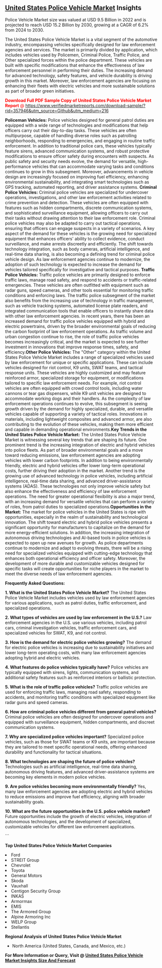 <h2><a href="https://www.verifiedmarketreports.com/download-sample/?rid=357946&amp;utm_source=Github&amp;utm_medium=216" target="_blank">United States Police Vehicle Market</a> Insights</h2><p>Police Vehicle Market size was valued at USD 9.5 Billion in 2022 and is projected to reach USD 15.2 Billion by 2030, growing at a CAGR of 6.2% from 2024 to 2030.</p><p><p>The United States Police Vehicle Market is a vital segment of the automotive industry, encompassing vehicles specifically designed for law enforcement agencies and services. The market is primarily divided by application, which includes vehicles used by Policemen, Criminal Police, Traffic Police, and Other specialized forces within the police department. These vehicles are built with specific modifications that enhance the effectiveness of law enforcement personnel in performing their duties. The increasing demand for advanced technology, safety features, and vehicle durability is driving growth in this market. Moreover, law enforcement agencies are focusing on enhancing their fleets with electric vehicles and more sustainable solutions as part of broader green initiatives. <p><span class=""><span style="color: #ff0000;"><strong>Download Full PDF Sample Copy of United States Police Vehicle Market Report</strong> @ </span><a href="https://www.verifiedmarketreports.com/download-sample/?rid=357946&amp;utm_source=Github&amp;utm_medium=216" target="_blank">https://www.verifiedmarketreports.com/download-sample/?rid=357946&amp;utm_source=Github&amp;utm_medium=216</a></span></p></p><p><b>Policeman Vehicles:</b> Police vehicles designed for general patrol duties are equipped with a wide range of technologies and modifications that help officers carry out their day-to-day tasks. These vehicles are often multipurpose, capable of handling diverse roles such as patrolling neighborhoods, responding to emergencies, and engaging in routine traffic enforcement. In addition to traditional police cars, these vehicles typically feature sirens, advanced communication systems, and robust protective modifications to ensure officer safety during encounters with suspects. As public safety and security needs evolve, the demand for versatile, high-performance vehicles that can accommodate varying tasks and conditions continues to grow in this subsegment. Moreover, advancements in vehicle design are increasingly focused on improving fuel efficiency, enhancing environmental sustainability, and integrating smart technologies such as GPS tracking, automated reporting, and driver assistance systems. <b>Criminal Police Vehicles:</b> Criminal police vehicles are specialized for undercover operations, investigations, and other law enforcement activities related to crime prevention and detection. These vehicles are often equipped with features such as hidden compartments, discrete communication systems, and sophisticated surveillance equipment, allowing officers to carry out their tasks without drawing attention to their law enforcement role. Criminal police vehicles may also be adapted to carry out tactical operations, ensuring that officers can engage suspects in a variety of scenarios. A key aspect of the demand for these vehicles is the growing need for specialized equipment that enhances officers' ability to collect evidence, conduct surveillance, and make arrests discreetly and efficiently. The shift towards technology integration, such as body cameras, artificial intelligence, and real-time data sharing, is also becoming a defining trend for criminal police vehicle design. As law enforcement agencies continue to modernize, the adoption of such technology is expected to increase the demand for vehicles tailored specifically for investigative and tactical purposes. <b>Traffic Police Vehicles:</b> Traffic police vehicles are primarily designed to enforce traffic laws, manage road safety, and respond to accidents or traffic-related emergencies. These vehicles are often outfitted with equipment such as radar guns, speed cameras, and other tools essential for monitoring traffic conditions and enforcing laws. The traffic police subsegment of the market also benefits from the increasing use of technology in traffic management, such as vehicle tracking systems, automated license plate readers, and integrated communication tools that enable officers to instantly share data with other law enforcement agencies. In recent years, there has been an increased demand for traffic police vehicles equipped with hybrid and electric powertrains, driven by the broader environmental goals of reducing the carbon footprint of law enforcement operations. As traffic volume and urban congestion continue to rise, the role of traffic police vehicles becomes increasingly critical, and the market is expected to see further investment in innovations that improve response times, safety, and efficiency.<b>Other Police Vehicles:</b> The "Other" category within the United States Police Vehicle Market includes a range of specialized vehicles used by law enforcement for unique or specific applications. These can include vehicles designed for riot control, K9 units, SWAT teams, and tactical response units. These vehicles are highly customized and may feature reinforced armor, specialized storage for equipment, or modifications tailored to specific law enforcement needs. For example, riot control vehicles are often equipped with crowd control tools, including water cannons or tear gas dispensers, while K9 unit vehicles are designed to accommodate working dogs and their handlers. As the complexity of law enforcement operations continues to evolve, this subsegment is seeing growth driven by the demand for highly specialized, durable, and versatile vehicles capable of supporting a variety of tactical roles. Innovations in materials, including lightweight composites and advanced armor, are also contributing to the evolution of these vehicles, making them more efficient and capable in demanding operational environments.<b>Key Trends in the United States Police Vehicle Market:</b> The United States Police Vehicle Market is witnessing several key trends that are shaping its future. One prominent trend is the increasing integration of electric and hybrid vehicles into police fleets. As part of broader environmental goals and a move toward reducing emissions, law enforcement agencies are adopting vehicles with lower carbon footprints. In addition to being environmentally friendly, electric and hybrid vehicles offer lower long-term operational costs, further driving their adoption in the market. Another trend is the growing use of advanced technology in police vehicles, including artificial intelligence, real-time data sharing, and advanced driver-assistance systems (ADAS). These technologies not only improve vehicle safety but also enhance the effectiveness and efficiency of law enforcement operations. The need for greater operational flexibility is also a major trend, with an increasing demand for versatile vehicles that can perform a variety of roles, from patrol duties to specialized operations.<b>Opportunities in the Market:</b> The market for police vehicles in the United States is ripe with opportunities, especially in the realm of sustainability and technological innovation. The shift toward electric and hybrid police vehicles presents a significant opportunity for manufacturers to capitalize on the demand for more energy-efficient solutions. In addition, the increasing integration of autonomous driving technologies and AI-based tools in police vehicles is expected to open up new avenues for growth. As police departments continue to modernize and adapt to evolving threats, there will be a rising need for specialized vehicles equipped with cutting-edge technology that enhances both operational efficiency and officer safety. Moreover, the development of more durable and customizable vehicles designed for specific tasks will create opportunities for niche players in the market to meet the diverse needs of law enforcement agencies.<p><b>Frequently Asked Questions:</b></p><p><b>1. What is the United States Police Vehicle Market?</b> The United States Police Vehicle Market includes vehicles used by law enforcement agencies for various applications, such as patrol duties, traffic enforcement, and specialized operations.</p><p><b>2. What types of vehicles are used by law enforcement in the U.S.?</b> Law enforcement agencies in the U.S. use various vehicles, including patrol cars, criminal investigation vehicles, traffic enforcement cars, and specialized vehicles for SWAT, K9, and riot control.</p><p><b>3. How is the demand for electric police vehicles growing?</b> The demand for electric police vehicles is increasing due to sustainability initiatives and lower long-term operating costs, with many law enforcement agencies adopting hybrid and electric vehicles.</p><p><b>4. What features do police vehicles typically have?</b> Police vehicles are typically equipped with sirens, lights, communication systems, and additional safety features such as reinforced interiors or ballistic protection.</p><p><b>5. What is the role of traffic police vehicles?</b> Traffic police vehicles are used for enforcing traffic laws, managing road safety, responding to accidents, and monitoring traffic conditions with specialized equipment like radar guns and speed cameras.</p><p><b>6. How are criminal police vehicles different from general patrol vehicles?</b> Criminal police vehicles are often designed for undercover operations and equipped with surveillance equipment, hidden compartments, and discreet communication systems.</p><p><b>7. Why are specialized police vehicles important?</b> Specialized police vehicles, such as those for SWAT teams or K9 units, are important because they are tailored to meet specific operational needs, offering enhanced durability and functionality for tactical situations.</p><p><b>8. What technologies are shaping the future of police vehicles?</b> Technologies such as artificial intelligence, real-time data sharing, autonomous driving features, and advanced driver-assistance systems are becoming key elements in modern police vehicles.</p><p><b>9. Are police vehicles becoming more environmentally friendly?</b> Yes, many law enforcement agencies are adopting electric and hybrid vehicles to reduce emissions and improve fuel efficiency, aligning with broader sustainability goals.</p><p><b>10. What are the future opportunities in the U.S. police vehicle market?</b> Future opportunities include the growth of electric vehicles, integration of autonomous technologies, and the development of specialized, customizable vehicles for different law enforcement applications.</p>```</p><p><strong>Top United States Police Vehicle Market Companies</strong></p><div data-test-id=""><p><li>Ford</li><li> STREIT Group</li><li> Chevrolet</li><li> Toyota</li><li> General Motors</li><li> Skoda</li><li> Vauxhall</li><li> Centigon Security Group</li><li> INKAS</li><li> Armormax</li><li> EMIS</li><li> The Armored Group</li><li> Alpine Armoring Inc</li><li> WELP Group</li><li> Stellantis</li></p><div><strong>Regional Analysis of&nbsp;United States Police Vehicle Market</strong></div><ul><li dir="ltr"><p dir="ltr">North America&nbsp;(United States, Canada, and Mexico, etc.)</p></li></ul><p><strong>For More Information or Query, Visit @&nbsp;</strong><strong><a href="https://www.verifiedmarketreports.com/product/police-vehicle-market/?utm_source=Github&amp;utm_medium=216" target="_blank">United States Police Vehicle Market Insights Size And Forecast</a></strong></p></div>
